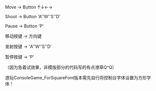 Move -> Button ↑↓←→

Shoot -> Button 'A''W''S''D'

Pause -> Button 'P'

移动按键 -> 方向键

发射按键 -> 'A''W''S''D'

暂停按键 -> 'P'

（因为急着试效果，非模版部分的代码写的有点潦草Q^Q）

游玩ConsoleGame_ForSquareFont版本需先自行将控制台字体设置为方形字体！
